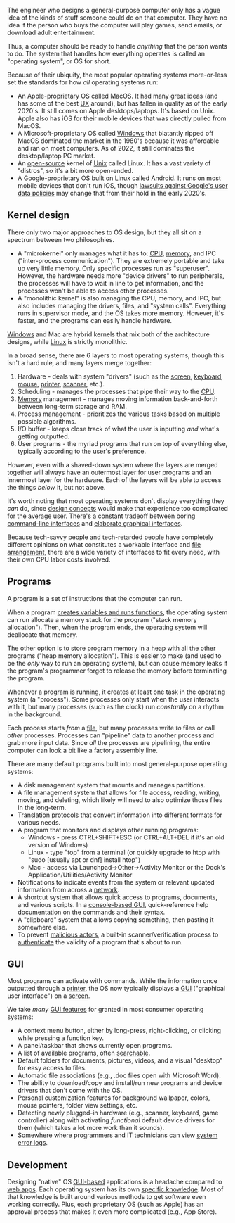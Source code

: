 
The engineer who designs a general-purpose computer only has a vague idea of the kinds of stuff someone could do on that computer. They have no idea if the person who buys the computer will play games, send emails, or download adult entertainment.

Thus, a computer should be ready to handle *anything* that the person wants to do. The system that handles how everything operates is called an "operating system", or OS for short.

Because of their ubiquity, the most popular operating systems more-or-less set the standards for how *all* operating systems run:

- An Apple-proprietary OS called MacOS. It had many great ideas (and has some of the best [UX](/ux-ui/) around), but has fallen in quality as of the early 2020's. It still comes on Apple desktops/laptops. It's based on Unix. Apple also has iOS for their mobile devices that was directly pulled from MacOS.
- A Microsoft-proprietary OS called [Windows](/windows/) that blatantly ripped off MacOS dominated the market in the 1980's because it was affordable and ran on most computers. As of 2022, it still dominates the desktop/laptop PC market.
- An [open-source](/floss/) kernel of [Unix](/unix/) called Linux. It has a vast variety of "distros", so it's a bit more open-ended.
- A Google-proprietary OS built on Linux called Android. It runs on most mobile devices that don't run iOS, though [lawsuits against Google's user data policies](/faang/) may change that from their hold in the early 2020's.

## Kernel design

There only two major approaches to OS design, but they all sit on a spectrum between two philosophies.

- A "microkernel" only manages what it has to: [CPU](/cpu/), [memory](/memory/), and IPC ("inter-process communication"). They are extremely portable and take up very little memory. Only specific processes run as "superuser". However, the hardware needs more "device drivers" to run peripherals, the processes will have to wait in line to get information, and the processes won't be able to access other processes.
- A "monolithic kernel" is also managing the CPU, memory, and IPC, but also includes managing the drivers, files, and "system calls". Everything runs in supervisor mode, and the OS takes more memory. However, it's faster, and the programs can easily handle hardware.

[Windows](/windows/) and Mac are hybrid kernels that mix both of the architecture designs, while [Linux](/unix/) is strictly monolithic.

In a broad sense, there are 6 layers to most operating systems, though this isn't a hard rule, and many layers merge together:

1. Hardware - deals with system "drivers" (such as the [screen](/screen/), [keyboard](/keyboard/), [mouse](/mouse/), [printer](/printer/), [scanner](/handwriting-ocr/), etc.).
2. Scheduling - manages the processes that pipe their way to the [CPU](/cpu/).
3. [Memory](/memory/) management - manages moving information back-and-forth between long-term storage and RAM.
4. Process management - prioritizes the various tasks based on multiple possible algorithms.
5. I/O buffer - keeps close track of what the user is inputting *and* what's getting outputted.
6. User programs - the myriad programs that run on top of everything else, typically according to the user's preference.

However, even with a shaved-down system where the layers are merged together will always have an outermost layer for user programs and an innermost layer for the hardware. Each of the layers will be able to access the things *below* it, but not above.

It's worth noting that most operating systems don't display everything they *can* do, since [design concepts](/ux-ui/) would make that experience too complicated for the average user. There's a constant tradeoff between boring [command-line interfaces](/consoles/) and [elaborate graphical interfaces](/graphics/).

Because tech-savvy people and tech-retarded people have completely different opinions on what constitutes a workable interface and [file arrangement](/files/), there are a wide variety of interfaces to fit every need, with their own CPU labor costs involved.

## Programs

A program is a set of instructions that the computer can run.

When a program [creates variables and runs functions](/prog-basics/), the operating system can run allocate a memory stack for the program ("stack memory allocation"). Then, when the program ends, the operating system will deallocate that memory.

The other option is to store program memory in a heap with all the other programs ("heap memory allocation"). This is easier to make (and used to be the *only* way to run an operating system), but can cause memory leaks if the program's programmer forgot to release the memory before terminating the program.

Whenever a program is running, it creates at least one task in the operating system (a "process"). Some processes only start when the user interacts with it, but many processes (such as the clock) run *constantly* on a rhythm in the background.

Each process starts *from* a [file](/files/), but many processes write *to* files or call *other* processes. Processes can "pipeline" data to another process and grab more input data. Since *all* the processes are pipelining, the entire computer can look a bit like a factory assembly line.

There are many default programs built into most general-purpose operating systems:

- A disk management system that mounts and manages partitions.
- A file management system that allows for file access, reading, writing, moving, and deleting, which likely will need to also optimize those files in the long-term.
- Translation [protocols](/protocols/) that convert information into different formats for various needs.
- A program that monitors and displays other running programs:
  - Windows - press CTRL+SHIFT+ESC (or CTRL+ALT+DEL if it's an old version of Windows)
  - Linux - type "top" from a terminal (or quickly upgrade to htop with "sudo [usually apt or dnf] install htop")
  - Mac - access via Launchpad->Other->Activity Monitor or the Dock's Application/Utilities/Activity Monitor
- Notifications to indicate events from the system or relevant updated information from across a [network](/networks/).
- A shortcut system that allows quick access to programs, documents, and various scripts. In a [console-based GUI](/consoles/), quick-reference help documentation on the commands and their syntax.
- A "clipboard" system that allows copying something, then pasting it somewhere else.
- To prevent [malicious actors](/pentest/), a built-in scanner/verification process to [authenticate](/authentication/) the validity of a program that's about to run.

## GUI

Most programs can activate with commands. While the information once outputted through a [printer](/printer/), the OS now typically displays a [GUI](/graphics/) ("graphical user interface") on a [screen](/screen/).

We take *many* [GUI features](/ux-ui/) for granted in most consumer operating systems:

- A context menu button, either by long-press, right-clicking, or clicking while pressing a function key.
- A panel/taskbar that shows currently open programs.
- A list of available programs, often [searchable](/algorithms/).
- Default folders for documents, pictures, videos, and a visual "desktop" for easy access to files.
- Automatic file associations (e.g., .doc files open with Microsoft Word).
- The ability to download/copy and install/run new programs and device drivers that don't come with the OS.
- Personal customization features for background wallpaper, colors, mouse pointers, folder view settings, etc.
- Detecting newly plugged-in hardware (e.g., scanner, keyboard, game controller) along with activating *functional* default device drivers for them (which takes a lot more work than it sounds).
- Somewhere where programmers and IT technicians can view [system error logs](/software-redesign/).

## Development

Designing "native" OS [GUI-based](/graphics/) applications is a headache compared to [web apps](/web-dev/). Each operating system has its own [specific knowledge](/understanding/). Most of that knowledge is built around various methods to get software even working correctly. Plus, each proprietary OS (such as Apple) has an approval process that makes it even more complicated (e.g., App Store).

